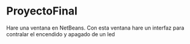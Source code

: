 # ProyectoFinal
Hare una ventana en NetBeans. Con esta ventana hare un interfaz para contralar el encendido y apagado de un led 
